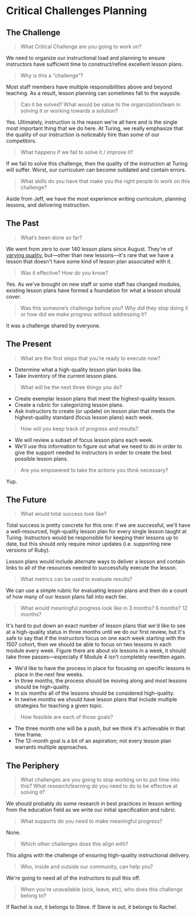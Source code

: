 # Critical Challenges Planning

## The Challenge

> What Critical Challenge are you going to work on?

We need to organize our instructional load and planning to ensure instructors have sufficient time to construct/refine excellent lesson plans.

> Why is this a “challenge”?

Most staff members have multiple responsibilities above and beyond teaching. As a result, lesson planning can sometimes fall to the wayside.

> Can it be solved? What would be value to the organization/team in solving it or working towards a solution?

Yes. Ultimately, instruction is the reason we're all here and is the single most important thing that we do here. At Turing, we really emphasize that the quality of our instruction is noticeably hire than some of our competitors.

> What happens if we fail to solve it / improve it?

If we fail to solve this challenge, then the quality of the instruction at Turing will suffer. Worst, our curriculum can become outdated and contain errors.

> What skills do you have that make you the right people to work on this challenge?

Aside from Jeff, we have the most experience writing curriculum, planning lessons, and delivering instruction.

## The Past

> What’s been done so far?

We went from zero to over 140 lesson plans since August. They're of [varying quality][sad], but—other than new lessons—it's rare that we have a lesson that doesn't have some kind of lesson plan associated with it.

[sad]: https://github.com/turingschool/lesson_plans/commit/cb300dec5acd4ea8a47d043b7fb5bd1631990de7

> Was it effective? How do you know?

Yes. As we've brought on new staff or some staff has changed modules, existing lesson plans have formed a foundation for what a lesson should cover.

> Was this someone’s challenge before you? Why did they stop doing it or how did we make progress without addressing it?

It was a challenge shared by everyone.

## The Present

> What are the first steps that you’re ready to execute now?

* Determine what a high-quality lesson plan looks like.
* Take inventory of the current lesson plans.

> What will be the next three things you do?

* Create exemplar lesson plans that meet the highest-quality lesson.
* Create a rubric for categorizing lesson plans.
* Ask instructors to create (or update) on lesson plan that meets the highest-quality standard (focus lesson plans) each week.

> How will you keep track of progress and results?

* We will review a subset of focus lesson plans each week.
* We'll use this information to figure out what we need to do in order to give the support needed to instructors in order to create the best possible lesson plans.

> Are you empowered to take the actions you think necessary?

Yup.

## The Future

> What would total success look like?

Total success is pretty concrete for this one: if we are successful, we'll have a well-resourced, high-quality lesson plan for every single lesson taught at Turing. Instructors would be responsible for keeping their lessons up to date, but this should only require minor updates (i.e. supporting new versions of Ruby).

Lesson plans would include alternate ways to deliver a lesson and contain links to all of the resources needed to successfully execute the lesson.

> What metrics can be used to evaluate results?

We can use a simple rubric for evaluating lesson plans and then do a count of how many of our lesson plans fall into each tier.

> What would meaningful progress look like in 3 months? 6 months? 12 months?

It's hard to put down an exact number of lesson plans that we'd like to see at a high-quality status in three months until we do our first review, but it's safe to say that if the instructors focus on one each week starting with the 1507 cohort, then we should be able to focus on two lessons in each module every week. Figure there are about six lessons in a week, it should take three passes—especially if Module 4 isn't completely rewritten again.

* We'd like to have the process in place for focusing on specific lessons in place in the next few weeks.
* In three months, the process should be moving along and *most* lessons should be high-quality.
* In six months all of the lessons should be considered high-quality.
* In twelve months we should have lesson plans that include multiple strategies for teaching a given topic.

> How feasible are each of those goals?

* The three month one will be a push, but we think it's achievable in that time frame.
* The 12-month goal is a bit of an aspiration; not every lesson plan warrants multiple approaches.

## The Periphery

> What challenges are you going to stop working on to put time into this?
> What research/learning do you need to do to be effective at solving it?

We should probably do some research in best practices in lesson writing from the education field as we write our initial specification and rubric.

> What supports do you need to make meaningful progress?

None.

> Which other challenges does this align with?

This aligns with the challenge of ensuring high-quality instructional delivery.

> Who, inside and outside our community, can help you?

We're going to need all of the instructors to pull this off.

> When you're unavailable (sick, leave, etc), who does this challenge belong to?

If Rachel is out, it belongs to Steve. If Steve is out, it belongs to Rachel.
